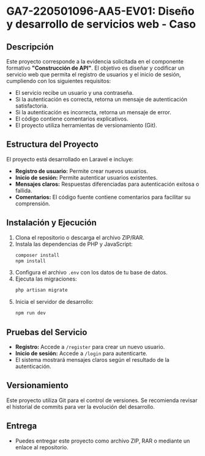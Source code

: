 # GA7-220501096-AA5-EV01: Diseño y desarrollo de servicios web - Caso

## Descripción

Este proyecto corresponde a la evidencia solicitada en el componente formativo **"Construcción de API"**. El objetivo es diseñar y codificar un servicio web que permita el registro de usuarios y el inicio de sesión, cumpliendo con los siguientes requisitos:

- El servicio recibe un usuario y una contraseña.
- Si la autenticación es correcta, retorna un mensaje de autenticación satisfactoria.
- Si la autenticación es incorrecta, retorna un mensaje de error.
- El código contiene comentarios explicativos.
- El proyecto utiliza herramientas de versionamiento (Git).

## Estructura del Proyecto

El proyecto está desarrollado en Laravel e incluye:

- **Registro de usuario:** Permite crear nuevos usuarios.
- **Inicio de sesión:** Permite autenticar usuarios existentes.
- **Mensajes claros:** Respuestas diferenciadas para autenticación exitosa o fallida.
- **Comentarios:** El código fuente contiene comentarios para facilitar su comprensión.

## Instalación y Ejecución

1. Clona el repositorio o descarga el archivo ZIP/RAR.
2. Instala las dependencias de PHP y JavaScript:
   ```bash
   composer install
   npm install
   ```
3. Configura el archivo `.env` con los datos de tu base de datos.
4. Ejecuta las migraciones:
   ```bash
   php artisan migrate
   ```
5. Inicia el servidor de desarrollo:
   ```bash
   npm run dev
   ```

## Pruebas del Servicio

- **Registro:** Accede a `/register` para crear un nuevo usuario.
- **Inicio de sesión:** Accede a `/login` para autenticarte.
- El sistema mostrará mensajes claros según el resultado de la autenticación.

## Versionamiento

Este proyecto utiliza Git para el control de versiones. Se recomienda revisar el historial de commits para ver la evolución del desarrollo.

## Entrega

- Puedes entregar este proyecto como archivo ZIP, RAR o mediante un enlace al repositorio.
